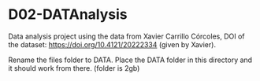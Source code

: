 # D02-DATAnalysis


Data analysis project using the data from Xavier Carrillo Córcoles, DOI of the dataset: https://doi.org/10.4121/20222334 (given by Xavier).

Rename the files folder to DATA.
Place the DATA folder in this directory and it should work from there. (folder is 2gb)
